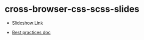 # cross-browser-css-scss-slides

- [Slideshow Link](http://impaler.github.io/cross-browser-css-scss-slides/#/)

- [Best practices doc](https://github.com/impaler/cross-browser-css-scss-slides/blob/master/best-practices.md)
